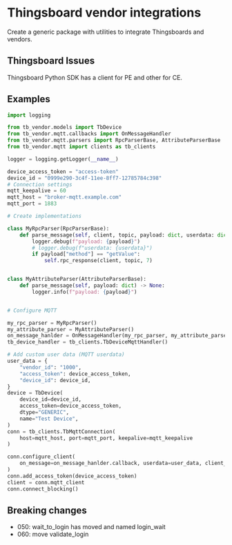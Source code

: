 # Thingsboard vendor integrations

Create a generic package with utilities to integrate Thingsboards and vendors.

## Thingsboard Issues

Thingsboard Python SDK has a client for PE and other for CE.

## Examples

```python
import logging

from tb_vendor.models import TbDevice
from tb_vendor.mqtt.callbacks import OnMessageHandler
from tb_vendor.mqtt.parsers import RpcParserBase, AttributeParserBase
from tb_vendor.mqtt import clients as tb_clients

logger = logging.getLogger(__name__)

device_access_token = "access-token"
device_id = "0999e290-3c4f-11ee-8ff7-12785784c398"
# Connection settings
mqtt_keepalive = 60
mqtt_host = "broker-mqtt.example.com"
mqtt_port = 1883

# Create implementations

class MyRpcParser(RpcParserBase):
    def parse_message(self, client, topic, payload: dict, userdata: dict):
        logger.debug(f"payload: {payload}")
        # logger.debug(f"userdata: {userdata}")
        if payload["method"] == "getValue":
            self.rpc_response(client, topic, 7)


class MyAttributeParser(AttributeParserBase):
    def parse_message(self, payload: dict) -> None:
        logger.info(f"payload: {payload}")


# Configure MQTT

my_rpc_parser = MyRpcParser()
my_attribute_parser = MyAttributeParser()
on_message_hanlder = OnMessageHandler(my_rpc_parser, my_attribute_parser)
tb_device_handler = tb_clients.TbDeviceMqttHandler()

# Add custom user data (MQTT userdata)
user_data = {
    "vendor_id": "1000",
    "access_token": device_access_token,
    "device_id": device_id,
}
device = TbDevice(
    device_id=device_id,
    access_token=device_access_token,
    dtype="GENERIC",
    name="Test Device",
)
conn = tb_clients.TbMqttConnection(
    host=mqtt_host, port=mqtt_port, keepalive=mqtt_keepalive
)

conn.configure_client(
    on_message=on_message_hanlder.callback, userdata=user_data, client_id=device_id
)
conn.add_access_token(device_access_token)
client = conn.mqtt_client
conn.connect_blocking()
```

## Breaking changes

- 050: wait_to_login has moved and named login_wait
- 060: move validate_login
